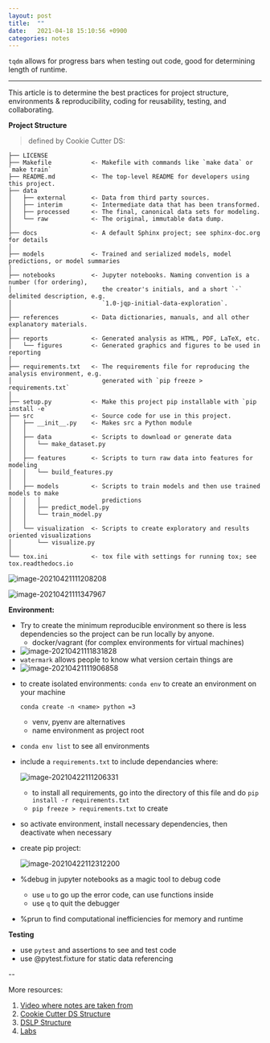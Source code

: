 ```yaml
---
layout: post
title:  ""
date:   2021-04-18 15:10:56 +0900
categories: notes
---
```


`tqdm` allows for progress bars when testing out code, good for determining length of runtime.

---

This article is to determine the best practices for project structure, environments & reproducibility, coding for reusability, testing, and collaborating. 



**Project Structure**

> defined by Cookie Cutter DS:

```nohighlight
├── LICENSE
├── Makefile           <- Makefile with commands like `make data` or `make train`
├── README.md          <- The top-level README for developers using this project.
├── data
│   ├── external       <- Data from third party sources.
│   ├── interim        <- Intermediate data that has been transformed.
│   ├── processed      <- The final, canonical data sets for modeling.
│   └── raw            <- The original, immutable data dump.
│
├── docs               <- A default Sphinx project; see sphinx-doc.org for details
│
├── models             <- Trained and serialized models, model predictions, or model summaries
│
├── notebooks          <- Jupyter notebooks. Naming convention is a number (for ordering),
│                         the creator's initials, and a short `-` delimited description, e.g.
│                         `1.0-jqp-initial-data-exploration`.
│
├── references         <- Data dictionaries, manuals, and all other explanatory materials.
│
├── reports            <- Generated analysis as HTML, PDF, LaTeX, etc.
│   └── figures        <- Generated graphics and figures to be used in reporting
│
├── requirements.txt   <- The requirements file for reproducing the analysis environment, e.g.
│                         generated with `pip freeze > requirements.txt`
│
├── setup.py           <- Make this project pip installable with `pip install -e`
├── src                <- Source code for use in this project.
│   ├── __init__.py    <- Makes src a Python module
│   │
│   ├── data           <- Scripts to download or generate data
│   │   └── make_dataset.py
│   │
│   ├── features       <- Scripts to turn raw data into features for modeling
│   │   └── build_features.py
│   │
│   ├── models         <- Scripts to train models and then use trained models to make
│   │   │                 predictions
│   │   ├── predict_model.py
│   │   └── train_model.py
│   │
│   └── visualization  <- Scripts to create exploratory and results oriented visualizations
│       └── visualize.py
│
└── tox.ini            <- tox file with settings for running tox; see tox.readthedocs.io
```



![image-20210421111208208](C:\Users\ferdi\AppData\Roaming\Typora\typora-user-images\image-20210421111208208.png)



![image-20210421111347967](C:\Users\ferdi\AppData\Roaming\Typora\typora-user-images\image-20210421111347967.png)



**Environment:**

- Try to create the minimum reproducible environment so there is less dependencies so the project can be run locally by anyone.
  - docker/vagrant (for complex environments for virtual machines)
- ![image-20210421111831828](C:\Users\ferdi\AppData\Roaming\Typora\typora-user-images\image-20210421111831828.png)
- `watermark` allows people to know what version certain things are
- ![image-20210421111906858](C:\Users\ferdi\AppData\Roaming\Typora\typora-user-images\image-20210421111906858.png)

* to create isolated environments: `conda env` to create an environment on your machine

  `conda create -n <name> python =3`

  - venv, pyenv are alternatives
  - name environment as project root

* `conda env list` to see all environments

* include a `requirements.txt` to include dependancies where:

  ![image-20210422111206331](C:\Users\ferdi\AppData\Roaming\Typora\typora-user-images\image-20210422111206331.png)

  - to install all requirements, go into the directory of this file and do `pip install -r requirements.txt`
  - `pip freeze > requirements.txt` to create

* so activate environment, install necessary dependencies, then deactivate when necessary

* create pip project:

  ![image-20210422112312200](C:\Users\ferdi\AppData\Roaming\Typora\typora-user-images\image-20210422112312200.png)

* %debug in jupyter notebooks as a magic tool to debug code
  * use `u` to go up the error code, can use functions inside 
  * use `q` to quit the debugger
* %prun to find computational inefficiencies for memory and runtime



**Testing**

* use `pytest` and assertions to see and test code
* use @pytest.fixture for static data referencing

--

More resources:

1. [Video where notes are taken from](https://www.youtube.com/watch?v=EKUy0TSLg04)
2. [Cookie Cutter DS Structure](https://drivendata.github.io/cookiecutter-data-science/)
3. [DSLP Structure](https://github.com/dslp/dslp)
4. [Labs](https://github.com/drivendata/data-science-is-software)